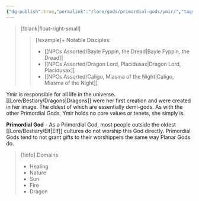 ```yaml
---
{"dg-publish":true,"permalink":"/lore/gods/primordial-gods/ymir/","tags":["God"]}
---
```


>[!blank|float-right-small]
>>[!example]+ Notable Disciples:
>>- [[NPCs Assorted/Bayle Fyppin, the Dread\|Bayle Fyppin, the Dread]]
>>- [[NPCs Assorted/Dragon Lord, Placidusax\|Dragon Lord, Placidusax]]
>>- [[NPCs Assorted/Caligo, Miasma of the Night\|Caligo, Miasma of the Night]]

Ymir is responsible for all life in the universe. [[Lore/Bestiary/Dragons\|Dragons]] were her first creation and were created in her image. The oldest of which are essentially demi-gods. As with the other Primordial Gods, Ymir holds no core values or tenets, she simply is.

**Primordial God** - As a Primordial God, most people outside the oldest [[Lore/Bestiary/Elf\|Elf]] cultures do not worship this God directly. Primordial Gods tend to not grant gifts to their worshippers the same way Planar Gods do. 

>[!info] Domains
>- Healing
>- Nature 
>- Sun 
>- Fire 
>- Dragon 
